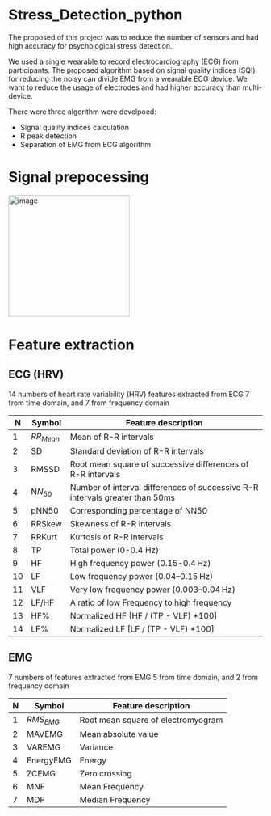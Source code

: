 # Stress_Detection_python
The proposed of this project was to reduce the number of sensors and had high accuracy for psychological stress detection.

We used a single wearable to record electrocardiography (ECG) from participants. The proposed algorithm based on signal quality indices (SQI) for reducing the noisy can divide EMG from a wearable ECG device. We want to reduce the usage of electrodes and had higher accuracy than multi-device.

There were three algorithm were develpoed:
* Signal quality indices calculation
* R peak detection
* Separation of EMG from ECG algorithm


# Signal prepocessing
<img width="240" alt="image" src="https://user-images.githubusercontent.com/25921591/222178747-9e10052f-998a-466b-9828-b80f6e1e419a.png">

# Feature extraction
## ECG (HRV)
14 numbers of heart rate variability (HRV) features extracted from ECG
7 from time domain, and 7 from frequency domain

| N  | Symbol | Feature description |
|  ----  | ----  | ---- |
| 1 | $RR_{Mean}$ | Mean of R-R intervals|
| 2 | SD | Standard deviation of R-R intervals |
| 3 | RMSSD | Root mean square of successive differences of R-R intervals |
| 4 | N$N_50$ | Number of interval differences of successive R-R intervals greater than 50ms |
| 5 | pNN50 | Corresponding percentage of NN50 |
| 6 | RRSkew | Skewness of R-R intervals |
| 7 | RRKurt | Kurtosis of R-R intervals |
| 8 | TP | Total power (0-0.4 Hz) |
| 9 | HF | High frequency power (0.15-0.4 Hz) |
| 10 | LF | Low frequency power (0.04–0.15 Hz) |
| 11 | VLF | Very low frequency power (0.003–0.04 Hz) |
| 12 | LF/HF | A ratio of low Frequency to high frequency |
| 13 | HF% | Normalized HF [HF / (TP - VLF) *100] |
| 14 | LF% | Normalized LF [LF / (TP - VLF) *100] |

## EMG
7 numbers of features extracted from EMG
5 from time domain, and 2 from frequency domain

| N  | Symbol | Feature description |
|  ----  | ----  | ---- |
| 1 | $RMS_{EMG}$ | Root mean square of electromyogram|
| 2 | MAVEMG | Mean absolute value |
| 3 | VAREMG | Variance |
| 4 | EnergyEMG | Energy |
| 5 | ZCEMG | Zero crossing |
| 6 | MNF | Mean Frequency |
| 7 | MDF | Median Frequency |
